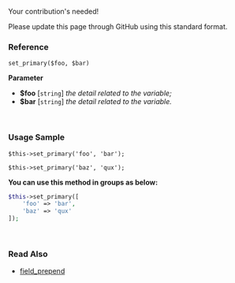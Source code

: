 Your contribution's needed!

Please update this page through GitHub using this standard format.

### Reference
`set_primary($foo, $bar)`

**Parameter**
* **$foo** [`string`] *the detail related to the variable;*
* **$bar** [`string`] *the detail related to the variable.*

&nbsp;

### Usage Sample
`$this->set_primary('foo', 'bar');`

`$this->set_primary('baz', 'qux');`

**You can use this method in groups as below:**
```php
$this->set_primary([
    'foo' => 'bar',
    'baz' => 'qux'
]);
```

&nbsp;

### Read Also
* [field_prepend](./field_prepend)
